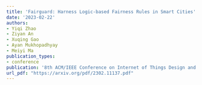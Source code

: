 ```yaml
---
title: 'Fairguard: Harness Logic-based Fairness Rules in Smart Cities'
date: '2023-02-22'
authors:
- Yiqi Zhao
- Ziyan An
- Xuqing Gao
- Ayan Mukhopadhyay
- Meiyi Ma
publication_types: 
- conference
publication: '8th ACM/IEEE Conference on Internet of Things Design and Implementation'
url_pdf: "https://arxiv.org/pdf/2302.11137.pdf"
---
```


